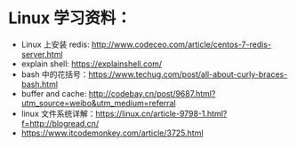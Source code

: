 # Linux 学习资料：
* Linux 上安装 redis: http://www.codeceo.com/article/centos-7-redis-server.html
* explain shell: https://explainshell.com/
* bash 中的花括号：https://www.techug.com/post/all-about-curly-braces-bash.html
* buffer and cache: http://codebay.cn/post/9687.html?utm_source=weibo&utm_medium=referral
* linux 文件系统详解：https://linux.cn/article-9798-1.html?f=http://blogread.cn/
* https://www.itcodemonkey.com/article/3725.html